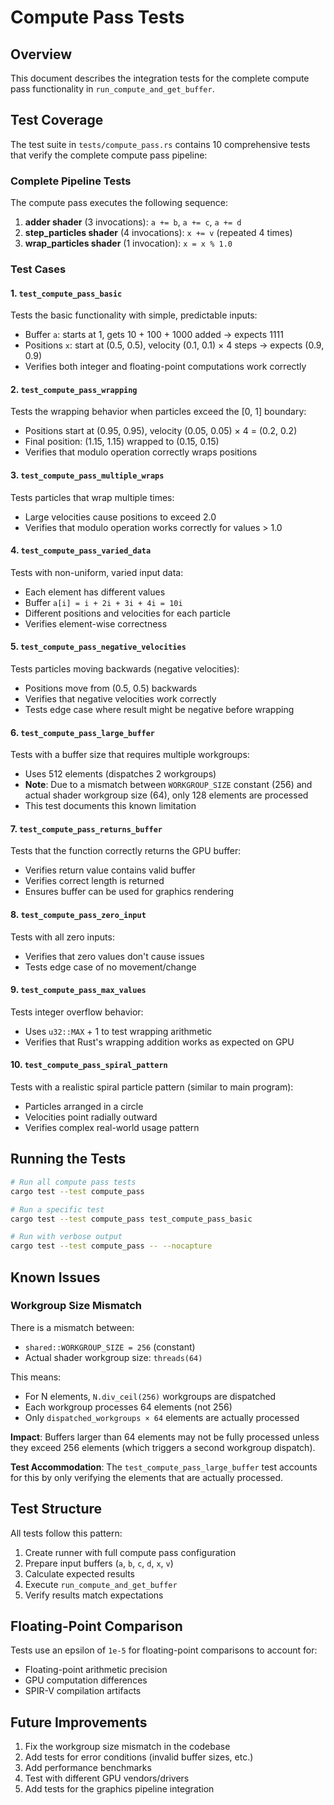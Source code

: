 # Compute Pass Tests

## Overview

This document describes the integration tests for the complete compute pass functionality in `run_compute_and_get_buffer`.

## Test Coverage

The test suite in `tests/compute_pass.rs` contains 10 comprehensive tests that verify the complete compute pass pipeline:

### Complete Pipeline Tests

The compute pass executes the following sequence:
1. **adder shader** (3 invocations): `a += b`, `a += c`, `a += d`
2. **step_particles shader** (4 invocations): `x += v` (repeated 4 times)
3. **wrap_particles shader** (1 invocation): `x = x % 1.0`

### Test Cases

#### 1. `test_compute_pass_basic`
Tests the basic functionality with simple, predictable inputs:
- Buffer `a`: starts at 1, gets 10 + 100 + 1000 added → expects 1111
- Positions `x`: start at (0.5, 0.5), velocity (0.1, 0.1) × 4 steps → expects (0.9, 0.9)
- Verifies both integer and floating-point computations work correctly

#### 2. `test_compute_pass_wrapping`
Tests the wrapping behavior when particles exceed the [0, 1] boundary:
- Positions start at (0.95, 0.95), velocity (0.05, 0.05) × 4 = (0.2, 0.2)
- Final position: (1.15, 1.15) wrapped to (0.15, 0.15)
- Verifies that modulo operation correctly wraps positions

#### 3. `test_compute_pass_multiple_wraps`
Tests particles that wrap multiple times:
- Large velocities cause positions to exceed 2.0
- Verifies that modulo operation works correctly for values > 1.0

#### 4. `test_compute_pass_varied_data`
Tests with non-uniform, varied input data:
- Each element has different values
- Buffer `a[i] = i + 2i + 3i + 4i = 10i`
- Different positions and velocities for each particle
- Verifies element-wise correctness

#### 5. `test_compute_pass_negative_velocities`
Tests particles moving backwards (negative velocities):
- Positions move from (0.5, 0.5) backwards
- Verifies that negative velocities work correctly
- Tests edge case where result might be negative before wrapping

#### 6. `test_compute_pass_large_buffer`
Tests with a buffer size that requires multiple workgroups:
- Uses 512 elements (dispatches 2 workgroups)
- **Note**: Due to a mismatch between `WORKGROUP_SIZE` constant (256) and actual shader workgroup size (64), only 128 elements are processed
- This test documents this known limitation

#### 7. `test_compute_pass_returns_buffer`
Tests that the function correctly returns the GPU buffer:
- Verifies return value contains valid buffer
- Verifies correct length is returned
- Ensures buffer can be used for graphics rendering

#### 8. `test_compute_pass_zero_input`
Tests with all zero inputs:
- Verifies that zero values don't cause issues
- Tests edge case of no movement/change

#### 9. `test_compute_pass_max_values`
Tests integer overflow behavior:
- Uses `u32::MAX` + 1 to test wrapping arithmetic
- Verifies that Rust's wrapping addition works as expected on GPU

#### 10. `test_compute_pass_spiral_pattern`
Tests with a realistic spiral particle pattern (similar to main program):
- Particles arranged in a circle
- Velocities point radially outward
- Verifies complex real-world usage pattern

## Running the Tests

```bash
# Run all compute pass tests
cargo test --test compute_pass

# Run a specific test
cargo test --test compute_pass test_compute_pass_basic

# Run with verbose output
cargo test --test compute_pass -- --nocapture
```

## Known Issues

### Workgroup Size Mismatch
There is a mismatch between:
- `shared::WORKGROUP_SIZE = 256` (constant)
- Actual shader workgroup size: `threads(64)`

This means:
- For N elements, `N.div_ceil(256)` workgroups are dispatched
- Each workgroup processes 64 elements (not 256)
- Only `dispatched_workgroups × 64` elements are actually processed

**Impact**: Buffers larger than 64 elements may not be fully processed unless they exceed 256 elements (which triggers a second workgroup dispatch).

**Test Accommodation**: The `test_compute_pass_large_buffer` test accounts for this by only verifying the elements that are actually processed.

## Test Structure

All tests follow this pattern:
1. Create runner with full compute pass configuration
2. Prepare input buffers (`a`, `b`, `c`, `d`, `x`, `v`)
3. Calculate expected results
4. Execute `run_compute_and_get_buffer`
5. Verify results match expectations

## Floating-Point Comparison

Tests use an epsilon of `1e-5` for floating-point comparisons to account for:
- Floating-point arithmetic precision
- GPU computation differences
- SPIR-V compilation artifacts

## Future Improvements

1. Fix the workgroup size mismatch in the codebase
2. Add tests for error conditions (invalid buffer sizes, etc.)
3. Add performance benchmarks
4. Test with different GPU vendors/drivers
5. Add tests for the graphics pipeline integration
